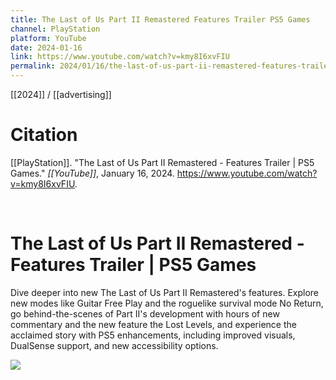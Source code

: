 ```yaml
---
title: The Last of Us Part II Remastered Features Trailer PS5 Games
channel: PlayStation
platform: YouTube
date: 2024-01-16
link: https://www.youtube.com/watch?v=kmy8I6xvFIU
permalink: 2024/01/16/the-last-of-us-part-ii-remastered-features-trailer-ps5-games
---
```


[[2024]] / [[advertising]]

# Citation

[[PlayStation]]. "The Last of Us Part II Remastered - Features Trailer | PS5 Games." *[[YouTube]]*, January 16, 2024. <https://www.youtube.com/watch?v=kmy8I6xvFIU>.

<br>

# The Last of Us Part II Remastered - Features Trailer | PS5 Games

Dive deeper into new The Last of Us Part II Remastered's features. Explore new modes like Guitar Free Play and the roguelike survival mode No Return, go behind-the-scenes of Part II's development with hours of new commentary and the new feature the Lost Levels, and experience the acclaimed story with PS5 enhancements, including improved visuals, DualSense support, and new accessibility options.

![](https://www.youtube.com/watch?v=kmy8I6xvFIU)